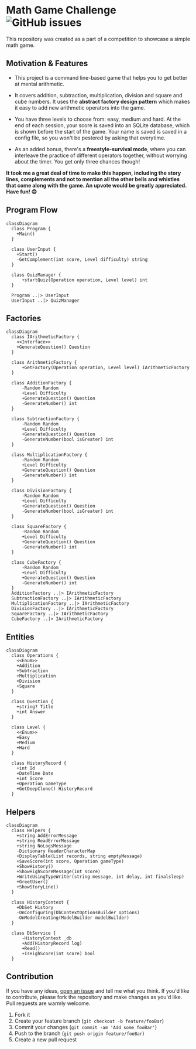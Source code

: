 ﻿
# Math Game Challenge   &nbsp;  ![GitHub issues](https://img.shields.io/github/issues/Codedreamer06/MathGameChallenge)
This repository was created as a part of a competition to showcase a simple math game.

## Motivation & Features
* This project is a command line-based game that helps you to get better at mental arithmetic.

* It covers addition, subtraction, multiplication, division and square and cube numbers. It uses the **abstract factory design pattern** which makes it easy to add new arithmetic operators into the game.

* You have three levels to choose from: easy, medium and hard. At the end of each session, your score is saved into an SQLite database, which is shown before the start of the game. Your name is saved is saved in a config file, so you won't be pestered by asking that everytime.

* As an added bonus, there's a **freestyle-survival mode**, where you can interleave the practice of different operators together, without worrying about the timer. You get only three chances though!

**It took me a great deal of time to make this happen, including the story lines, complements and not to mention all the other bells and whistles that come along with the game. An upvote would be greatly appreciated. Have fun!  😊**

## Program Flow
```mermaid
classDiagram
  class Program {
    +Main()
  }

  class UserInput {
    +Start()
    -GetComplement(int score, Level difficulty) string
  }
  
  class QuizManager {
	  +startQuiz(Operation operation, Level level) int
  }
    
  Program ..|> UserInput
  UserInput ..|> QuizManager
```
## Factories
```mermaid
classDiagram
  class IArithmeticFactory {
    <<Interface>>
    +GenerateQuestion() Question
  }
  
  class ArithmeticFactory {
	  +GetFactory(Operation operation, Level level) IArithmeticFactory
  }
  
  class AdditionFactory {
	  -Random Random
	  +Level Difficulty
	  +GenerateQuestion() Question
	  -GenerateNumber() int
  }
  
  class SubtractionFactory {
	  -Random Random
	  +Level Difficulty
	  +GenerateQuestion() Question
	  -GenerateNumber(bool isGreater) int
  }
  
  class MultiplicationFactory {
	  -Random Random
	  +Level Difficulty
	  +GenerateQuestion() Question
	  -GenerateNumber() int
  }
  
  class DivisionFactory {
	  -Random Random
	  +Level Difficulty
	  +GenerateQuestion() Question
	  -GenerateNumber(bool isGreater) int
  }
  
  class SquareFactory {
	  -Random Random
	  +Level Difficulty
	  +GenerateQuestion() Question
	  -GenerateNumber() int
  }
  
  class CubeFactory {
	  -Random Random
	  +Level Difficulty
	  +GenerateQuestion() Question
	  -GenerateNumber() int
  }
  AdditionFactory ..|> IArithmeticFactory
  SubtractionFactory ..|> IArithmeticFactory
  MultiplicationFactory ..|> IArithmeticFactory
  DivisionFactory ..|> IArithmeticFactory
  SquareFactory ..|> IArithmeticFactory
  CubeFactory ..|> IArithmeticFactory
```
## Entities
```mermaid
classDiagram
  class Operations {
	<<Enum>>
	+Addition
    +Subtraction
    +Multiplication
    +Division
    +Square
  }

  class Question {
    +string? Title
    +int Answer
  }

  class Level {
    <<Enum>>
    +Easy
    +Medium
    +Hard
  }
  
  class HistoryRecord {
    +int Id
    +DateTime Date
    +int Score
    +Operation GameType
    +GetDeepClone() HistoryRecord
  }
```
## Helpers
```mermaid
classDiagram
  class Helpers {
    +string AddErrorMessage
    +string ReadErrorMessage
    +string NoLogsMessage
    -Dictionary HeaderCharacterMap
    +DisplayTable(List records, string emptyMessage)
    +SaveScore(int score, Operation gameType)
    +ShowHistory()
    +ShowHighScoreMessage(int score)
    +WriteUsingTypeWriter(string message, int delay, int finalsleep)
    +GreetUser()
    +ShowStoryLine()
  }
  
  class HistoryContext {
    +DbSet History
    -OnConfiguring(DbContextOptionsBuilder options)
    -OnModelCreating(ModelBuilder modelBuilder)
  }
  
  class DbService {
	  -HistoryContext _db
	  +Add(HistoryRecord log)
	  +Read()
	  +IsHighScore(int score) bool
  }
```

## Contribution
If you have any ideas,   [open an issue](https://github.com/CodeDreamer06/MathGameChallenge/issues/new)  and tell me what you think. If you'd like to contribute, please fork the repository and make changes as you'd like. Pull requests are warmly welcome.
1. Fork it
2. Create your feature branch (`git checkout -b feature/fooBar`)
3. Commit your changes (`git commit -am 'Add some fooBar'`)
4. Push to the branch (`git push origin feature/fooBar`)
5. Create a new pull request